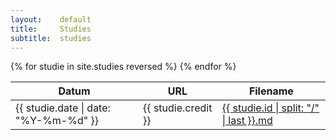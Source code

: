 ```yaml
---
layout:    default
title:     Studies
subtitle:  studies
---
```

<article> 
<div class="datatable">
  <table id="studies" class="display responsive" style="width:100%">
    <thead>
      <tr>
        <th>Datum</th>
        <th>URL</th>
        <th>Filename</th>
      </tr>
    </thead>
    <tbody>
    {% for studie in site.studies reversed %}
      <tr>
        <td>{{ studie.date | date: "%Y-%m-%d" }}</td>
        <td>{{ studie.credit }}</td>
        <td><a href="{{ studie.id }}">{{ studie.id | split: "/" | last }}.md</a></td>
      </tr>
    {% endfor %}
    </tbody>
  </table>
</div>
</article> 
